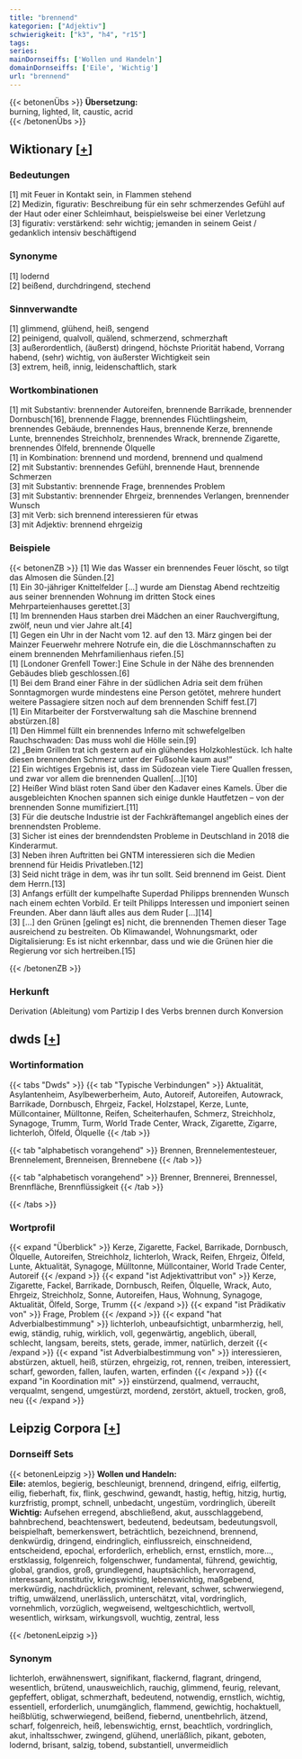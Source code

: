```yaml
---
title: "brennend"
kategorien: ["Adjektiv"]
schwierigkeit: ["k3", "h4", "r15"]
tags:
series:
mainDornseiffs: ['Wollen und Handeln']
domainDornseiffs: ['Eile', 'Wichtig']
url: "brennend"
---
```


{{< betonenÜbs >}}
**Übersetzung:**  
burning, lighted, lit, caustic, acrid  
{{< /betonenÜbs >}}

## Wiktionary [[+](https://de.wiktionary.org/wiki/brennend)]

### Bedeutungen
[1] mit Feuer in Kontakt sein, in Flammen stehend  
[2] Medizin, figurativ: Beschreibung für ein sehr schmerzendes Gefühl auf der Haut oder einer Schleimhaut, beispielsweise bei einer Verletzung  
[3] figurativ: verstärkend: sehr wichtig; jemanden in seinem Geist / gedanklich intensiv beschäftigend  

### Synonyme
[1] lodernd  
[2] beißend, durchdringend, stechend  

### Sinnverwandte
[1] glimmend, glühend, heiß, sengend  
[2] peinigend, qualvoll, quälend, schmerzend, schmerzhaft  
[3] außerordentlich, (äußerst) dringend, höchste Priorität habend, Vorrang habend, (sehr) wichtig, von äußerster Wichtigkeit sein  
[3] extrem, heiß, innig, leidenschaftlich, stark  

### Wortkombinationen
[1] mit Substantiv: brennender Autoreifen, brennende Barrikade, brennender Dornbusch[16], brennende Flagge, brennendes Flüchtlingsheim, brennendes Gebäude, brennendes Haus, brennende Kerze, brennende Lunte, brennendes Streichholz, brennendes Wrack, brennende Zigarette, brennendes Ölfeld, brennende Ölquelle  
[1] in Kombination: brennend und mordend, brennend und qualmend  
[2] mit Substantiv: brennendes Gefühl, brennende Haut, brennende Schmerzen  
[3] mit Substantiv: brennende Frage, brennendes Problem  
[3] mit Substantiv: brennender Ehrgeiz, brennendes Verlangen, brennender Wunsch  
[3] mit Verb: sich brennend interessieren für etwas  
[3] mit Adjektiv: brennend ehrgeizig  

### Beispiele
{{< betonenZB >}}
[1] Wie das Wasser ein brennendes Feuer löscht, so tilgt das Almosen die Sünden.[2]  
[1] Ein 30-jähriger Knittelfelder […] wurde am Dienstag Abend rechtzeitig aus seiner brennenden Wohnung im dritten Stock eines Mehrparteienhauses gerettet.[3]  
[1] Im brennenden Haus starben drei Mädchen an einer Rauchvergiftung, zwölf, neun und vier Jahre alt.[4]  
[1] Gegen ein Uhr in der Nacht vom 12. auf den 13. März gingen bei der Mainzer Feuerwehr mehrere Notrufe ein, die die Löschmannschaften zu einem brennenden Mehrfamilienhaus riefen.[5]  
[1] [Londoner Grenfell Tower:] Eine Schule in der Nähe des brennenden Gebäudes blieb geschlossen.[6]  
[1] Bei dem Brand einer Fähre in der südlichen Adria seit dem frühen Sonntagmorgen wurde mindestens eine Person getötet, mehrere hundert weitere Passagiere sitzen noch auf dem brennenden Schiff fest.[7]  
[1] Ein Mitarbeiter der Forstverwaltung sah die Maschine brennend abstürzen.[8]  
[1] Den Himmel füllt ein brennendes Inferno mit schwefelgelben Rauchschwaden: Das muss wohl die Hölle sein.[9]  
[2] „Beim Grillen trat ich gestern auf ein glühendes Holzkohlestück. Ich halte diesen brennenden Schmerz unter der Fußsohle kaum aus!“  
[2] Ein wichtiges Ergebnis ist, dass im Südozean viele Tiere Quallen fressen, und zwar vor allem die brennenden Quallen[…][10]  
[2] Heißer Wind bläst roten Sand über den Kadaver eines Kamels. Über die ausgebleichten Knochen spannen sich einige dunkle Hautfetzen – von der brennenden Sonne mumifiziert.[11]  
[3] Für die deutsche Industrie ist der Fachkräftemangel angeblich eines der brennendsten Probleme.  
[3] Sicher ist eines der brenndendsten Probleme in Deutschland in 2018 die Kinderarmut.  
[3] Neben ihren Auftritten bei GNTM interessieren sich die Medien brennend für Heidis Privatleben.[12]  
[3] Seid nicht träge in dem, was ihr tun sollt. Seid brennend im Geist. Dient dem Herrn.[13]  
[3] Anfangs erfüllt der kumpelhafte Superdad Philipps brennenden Wunsch nach einem echten Vorbild. Er teilt Philipps Interessen und imponiert seinen Freunden. Aber dann läuft alles aus dem Ruder […][14]  
[3] […] den Grünen [gelingt es] nicht, die brennenden Themen dieser Tage ausreichend zu bestreiten. Ob Klimawandel, Wohnungsmarkt, oder Digitalisierung: Es ist nicht erkennbar, dass und wie die Grünen hier die Regierung vor sich hertreiben.[15]  

{{< /betonenZB >}}
### Herkunft
Derivation (Ableitung) vom Partizip I des Verbs brennen durch Konversion  



## dwds [[+](https://www.dwds.de/wb/brennend)]

### Wortinformation
{{< tabs "Dwds" >}}
{{< tab "Typische Verbindungen" >}}
Aktualität, Asylantenheim, Asylbewerberheim, Auto, Autoreif, Autoreifen, Autowrack, Barrikade, Dornbusch, Ehrgeiz, Fackel, Holzstapel, Kerze, Lunte, Müllcontainer, Mülltonne, Reifen, Scheiterhaufen, Schmerz, Streichholz, Synagoge, Trumm, Turm, World Trade Center, Wrack, Zigarette, Zigarre, lichterloh, Ölfeld, Ölquelle
{{< /tab >}}

{{< tab "alphabetisch vorangehend" >}}
Brennen, Brennelementesteuer, Brennelement, Brenneisen, Brennebene
{{< /tab >}}

{{< tab "alphabetisch vorangehend" >}}
Brenner, Brennerei, Brennessel, Brennfläche, Brennflüssigkeit
{{< /tab >}}

{{< /tabs >}}

### Wortprofil
{{< expand "Überblick" >}} Kerze, Zigarette, Fackel, Barrikade, Dornbusch, Ölquelle, Autoreifen, Streichholz, lichterloh, Wrack, Reifen, Ehrgeiz, Ölfeld, Lunte, Aktualität, Synagoge, Mülltonne, Müllcontainer, World Trade Center, Autoreif {{< /expand >}}
{{< expand "ist Adjektivattribut von" >}} Kerze, Zigarette, Fackel, Barrikade, Dornbusch, Reifen, Ölquelle, Wrack, Auto, Ehrgeiz, Streichholz, Sonne, Autoreifen, Haus, Wohnung, Synagoge, Aktualität, Ölfeld, Sorge, Trumm {{< /expand >}}
{{< expand "ist Prädikativ von" >}} Frage, Problem {{< /expand >}}
{{< expand "hat Adverbialbestimmung" >}} lichterloh, unbeaufsichtigt, unbarmherzig, hell, ewig, ständig, ruhig, wirklich, voll, gegenwärtig, angeblich, überall, schlecht, langsam, bereits, stets, gerade, immer, natürlich, derzeit {{< /expand >}}
{{< expand "ist Adverbialbestimmung von" >}} interessieren, abstürzen, aktuell, heiß, stürzen, ehrgeizig, rot, rennen, treiben, interessiert, scharf, geworden, fallen, laufen, warten, erfinden {{< /expand >}}
{{< expand "in Koordination mit" >}} einstürzend, qualmend, verraucht, verqualmt, sengend, umgestürzt, mordend, zerstört, aktuell, trocken, groß, neu {{< /expand >}}

## Leipzig Corpora [[+](https://corpora.uni-leipzig.de/en/res?word=brennend&corpusId=deu_newscrawl-public_2018)]

### Dornseiff Sets
{{< betonenLeipzig >}}
**Wollen und Handeln:**  
**Eile:** atemlos, begierig, beschleunigt, brennend, dringend, eifrig, eilfertig, eilig, fieberhaft, fix, flink, geschwind, gewandt, hastig, heftig, hitzig, hurtig, kurzfristig, prompt, schnell, unbedacht, ungestüm, vordringlich, übereilt  
**Wichtig:** Aufsehen erregend, abschließend, akut, ausschlaggebend, bahnbrechend, beachtenswert, bedeutend, bedeutsam, bedeutungsvoll, beispielhaft, bemerkenswert, beträchtlich, bezeichnend, brennend, denkwürdig, dringend, eindringlich, einflussreich, einschneidend, entscheidend, epochal, erforderlich, erheblich, ernst, ernstlich, more..., erstklassig, folgenreich, folgenschwer, fundamental, führend, gewichtig, global, grandios, groß, grundlegend, hauptsächlich, hervorragend, interessant, konstitutiv, kriegswichtig, lebenswichtig, maßgebend, merkwürdig, nachdrücklich, prominent, relevant, schwer, schwerwiegend, triftig, umwälzend, unerlässlich, unterschätzt, vital, vordringlich, vornehmlich, vorzüglich, wegweisend, weltgeschichtlich, wertvoll, wesentlich, wirksam, wirkungsvoll, wuchtig, zentral, less  

{{< /betonenLeipzig >}}

### Synonym
lichterloh, erwähnenswert, signifikant, flackernd, flagrant, dringend, wesentlich, brütend, unausweichlich, rauchig, glimmend, feurig, relevant, gepfeffert, obligat, schmerzhaft, bedeutend, notwendig, ernstlich, wichtig, essentiell, erforderlich, unumgänglich, flammend, gewichtig, hochaktuell, heißblütig, schwerwiegend, beißend, fiebernd, unentbehrlich, ätzend, scharf, folgenreich, heiß, lebenswichtig, ernst, beachtlich, vordringlich, akut, inhaltsschwer, zwingend, glühend, unerläßlich, pikant, geboten, lodernd, brisant, salzig, tobend, substantiell, unvermeidlich


